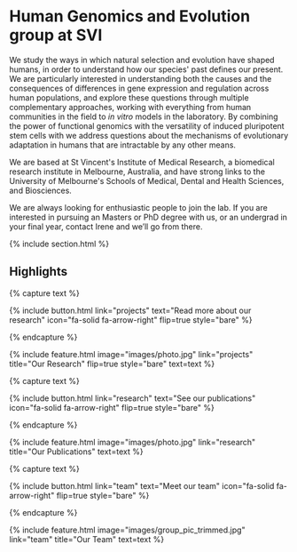 ---
---

# Human Genomics and Evolution group at SVI

We study the ways in which natural selection and evolution have shaped humans, in order to understand how our species' past defines our present.  We are particularly interested in understanding both the causes and the consequences of differences in gene expression and regulation across human populations, and explore these questions through multiple complementary approaches, working with everything from human communities in the field to *in vitro* models in the laboratory. By combining the power of functional genomics with the versatility of induced pluripotent stem cells with we address questions about the mechanisms of evolutionary adaptation in humans that are intractable by any other means.

We are based at St Vincent's Institute of Medical Research, a biomedical research institute in Melbourne, Australia, and have strong links to the University of Melbourne's Schools of Medical, Dental and Health Sciences, and Biosciences. 

We are always looking for enthusiastic people to join the lab. If you are interested in pursuing an Masters or PhD degree with us, or an undergrad in your final year, contact Irene and we’ll go from there.

{% include section.html %}

## Highlights

{% capture text %}

{%
  include button.html
  link="projects"
  text="Read more about our research"
  icon="fa-solid fa-arrow-right"
  flip=true
  style="bare"
%}

{% endcapture %}

{%
  include feature.html
  image="images/photo.jpg"
  link="projects"
  title="Our Research"
  flip=true
  style="bare"
  text=text
%}


{% capture text %}

{%
  include button.html
  link="research"
  text="See our publications"
  icon="fa-solid fa-arrow-right"
  flip=true
  style="bare"
%}

{% endcapture %}

{%
  include feature.html
  image="images/photo.jpg"
  link="research"
  title="Our Publications"
  text=text
%}


{% capture text %}

{%
  include button.html
  link="team"
  text="Meet our team"
  icon="fa-solid fa-arrow-right"
  flip=true
  style="bare"
%}

{% endcapture %}

{%
  include feature.html
  image="images/group_pic_trimmed.jpg"
  link="team"
  title="Our Team"
  text=text
%}
